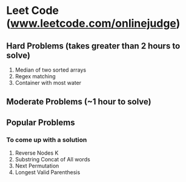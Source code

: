 Leet Code (www.leetcode.com/onlinejudge)
========

## Hard Problems (takes greater than 2 hours to solve)
1. Median of two sorted arrays
2. Regex matching
3. Container with most water


## Moderate Problems (~1 hour to solve)


## Popular Problems


### To come up with a solution
1. Reverse Nodes K
2. Substring Concat of All words
3. Next Permutation
4. Longest Valid Parenthesis

